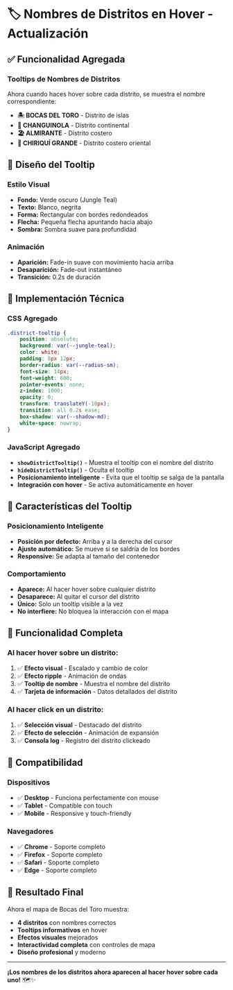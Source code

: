 # 🏷️ Nombres de Distritos en Hover - Actualización

## ✅ Funcionalidad Agregada

### **Tooltips de Nombres de Distritos**
Ahora cuando haces hover sobre cada distrito, se muestra el nombre correspondiente:

- **🏝️ BOCAS DEL TORO** - Distrito de islas
- **🌾 CHANGUINOLA** - Distrito continental
- **🏖️ ALMIRANTE** - Distrito costero
- **🌊 CHIRIQUÍ GRANDE** - Distrito costero oriental

## 🎨 Diseño del Tooltip

### **Estilo Visual**
- **Fondo:** Verde oscuro (Jungle Teal)
- **Texto:** Blanco, negrita
- **Forma:** Rectangular con bordes redondeados
- **Flecha:** Pequeña flecha apuntando hacia abajo
- **Sombra:** Sombra suave para profundidad

### **Animación**
- **Aparición:** Fade-in suave con movimiento hacia arriba
- **Desaparición:** Fade-out instantáneo
- **Transición:** 0.2s de duración

## 🔧 Implementación Técnica

### **CSS Agregado**
```css
.district-tooltip {
    position: absolute;
    background: var(--jungle-teal);
    color: white;
    padding: 8px 12px;
    border-radius: var(--radius-sm);
    font-size: 14px;
    font-weight: 600;
    pointer-events: none;
    z-index: 1000;
    opacity: 0;
    transform: translateY(-10px);
    transition: all 0.2s ease;
    box-shadow: var(--shadow-md);
    white-space: nowrap;
}
```

### **JavaScript Agregado**
- **`showDistrictTooltip()`** - Muestra el tooltip con el nombre del distrito
- **`hideDistrictTooltip()`** - Oculta el tooltip
- **Posicionamiento inteligente** - Evita que el tooltip se salga de la pantalla
- **Integración con hover** - Se activa automáticamente en hover

## 🎯 Características del Tooltip

### **Posicionamiento Inteligente**
- **Posición por defecto:** Arriba y a la derecha del cursor
- **Ajuste automático:** Se mueve si se saldría de los bordes
- **Responsive:** Se adapta al tamaño del contenedor

### **Comportamiento**
- **Aparece:** Al hacer hover sobre cualquier distrito
- **Desaparece:** Al quitar el cursor del distrito
- **Único:** Solo un tooltip visible a la vez
- **No interfiere:** No bloquea la interacción con el mapa

## 🚀 Funcionalidad Completa

### **Al hacer hover sobre un distrito:**
1. ✅ **Efecto visual** - Escalado y cambio de color
2. ✅ **Efecto ripple** - Animación de ondas
3. ✅ **Tooltip de nombre** - Muestra el nombre del distrito
4. ✅ **Tarjeta de información** - Datos detallados del distrito

### **Al hacer click en un distrito:**
1. ✅ **Selección visual** - Destacado del distrito
2. ✅ **Efecto de selección** - Animación de expansión
3. ✅ **Consola log** - Registro del distrito clickeado

## 📱 Compatibilidad

### **Dispositivos**
- ✅ **Desktop** - Funciona perfectamente con mouse
- ✅ **Tablet** - Compatible con touch
- ✅ **Mobile** - Responsive y touch-friendly

### **Navegadores**
- ✅ **Chrome** - Soporte completo
- ✅ **Firefox** - Soporte completo
- ✅ **Safari** - Soporte completo
- ✅ **Edge** - Soporte completo

## 🎉 Resultado Final

Ahora el mapa de Bocas del Toro muestra:
- **4 distritos** con nombres correctos
- **Tooltips informativos** en hover
- **Efectos visuales** mejorados
- **Interactividad completa** con controles de mapa
- **Diseño profesional** y moderno

---

**¡Los nombres de los distritos ahora aparecen al hacer hover sobre cada uno!** 🗺️✨
